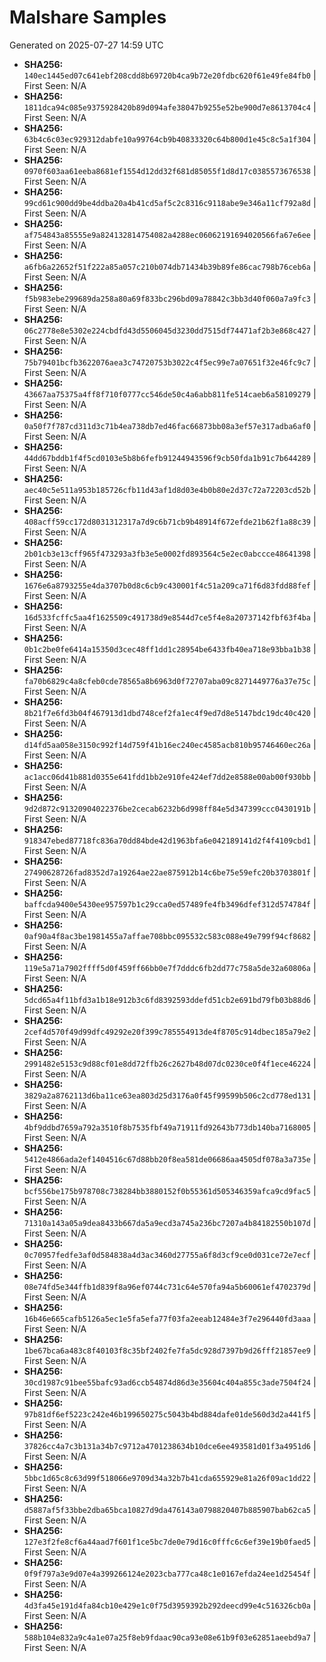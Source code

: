 # Malshare Samples
Generated on 2025-07-27 14:59 UTC

- **SHA256:** `140ec1445ed07c641ebf208cdd8b69720b4ca9b72e20fdbc620f61e49fe84fb0` | First Seen: N/A
- **SHA256:** `1811dca94c085e9375928420b89d094afe38047b9255e52be900d7e8613704c4` | First Seen: N/A
- **SHA256:** `63b4c6c03ec929312dabfe10a99764cb9b40833320c64b800d1e45c8c5a1f304` | First Seen: N/A
- **SHA256:** `0970f603aa61eeba8681ef1554d12dd32f681d85055f1d8d17c0385573676538` | First Seen: N/A
- **SHA256:** `99cd61c900dd9be4ddba20a4b41cd5af5c2c8316c9118abe9e346a11cf792a8d` | First Seen: N/A
- **SHA256:** `af754843a85555e9a824132814754082a4288ec06062191694020566fa67e6ee` | First Seen: N/A
- **SHA256:** `a6fb6a22652f51f222a85a057c210b074db71434b39b89fe86cac798b76ceb6a` | First Seen: N/A
- **SHA256:** `f5b983ebe299689da258a80a69f833bc296bd09a78842c3bb3d40f060a7a9fc3` | First Seen: N/A
- **SHA256:** `06c2778e8e5302e224cbdfd43d5506045d3230dd7515df74471af2b3e868c427` | First Seen: N/A
- **SHA256:** `75b79401bcfb3622076aea3c74720753b3022c4f5ec99e7a07651f32e46fc9c7` | First Seen: N/A
- **SHA256:** `43667aa75375a4ff8f710f0777cc546de50c4a6abb811fe514caeb6a58109279` | First Seen: N/A
- **SHA256:** `0a50f7f787cd311d3c71b4ea738db7ed46fac66873bb08a3ef57e317adba6af0` | First Seen: N/A
- **SHA256:** `44dd67bddb1f4f5cd0103e5b8b6fefb91244943596f9cb50fda1b91c7b644289` | First Seen: N/A
- **SHA256:** `aec40c5e511a953b185726cfb11d43af1d8d03e4b0b80e2d37c72a72203cd52b` | First Seen: N/A
- **SHA256:** `408acff59cc172d8031312317a7d9c6b71cb9b48914f672efde21b62f1a88c39` | First Seen: N/A
- **SHA256:** `2b01cb3e13cff965f473293a3fb3e5e0002fd893564c5e2ec0abccce48641398` | First Seen: N/A
- **SHA256:** `1676e6a8793255e4da3707b0d8c6cb9c430001f4c51a209ca71f6d83fdd88fef` | First Seen: N/A
- **SHA256:** `16d533fcffc5aa4f1625509c491738d9e8544d7ce5f4e8a20737142fbf63f4ba` | First Seen: N/A
- **SHA256:** `0b1c2be0fe6414a15350d3cec48ff1dd1c28954be6433fb40ea718e93bba1b38` | First Seen: N/A
- **SHA256:** `fa70b6829c4a8cfeb0cde78565a8b6963d0f72707aba09c8271449776a37e75c` | First Seen: N/A
- **SHA256:** `8b21f7e6fd3b04f467913d1dbd748cef2fa1ec4f9ed7d8e5147bdc19dc40c420` | First Seen: N/A
- **SHA256:** `d14fd5aa058e3150c992f14d759f41b16ec240ec4585acb810b95746460ec26a` | First Seen: N/A
- **SHA256:** `ac1acc06d41b881d0355e641fdd1bb2e910fe424ef7dd2e8588e00ab00f930bb` | First Seen: N/A
- **SHA256:** `9d2d872c91320904022376be2cecab6232b6d998ff84e5d347399ccc0430191b` | First Seen: N/A
- **SHA256:** `918347ebed87718fc836a70dd84bde42d1963bfa6e042189141d2f4f4109cbd1` | First Seen: N/A
- **SHA256:** `27490628726fad8352d7a19264ae22ae875912b14c6be75e59efc20b3703801f` | First Seen: N/A
- **SHA256:** `baffcda9400e5430ee957597b1c29cca0ed57489fe4fb3496dfef312d574784f` | First Seen: N/A
- **SHA256:** `0af90a4f8ac3be1981455a7affae708bbc095532c583c088e49e799f94cf8682` | First Seen: N/A
- **SHA256:** `119e5a71a7902ffff5d0f459ff66bb0e7f7dddc6fb2dd77c758a5de32a60806a` | First Seen: N/A
- **SHA256:** `5dcd65a4f11bfd3a1b18e912b3c6fd8392593ddefd51cb2e691bd79fb03b88d6` | First Seen: N/A
- **SHA256:** `2cef4d570f49d99dfc49292e20f399c785554913de4f8705c914dbec185a79e2` | First Seen: N/A
- **SHA256:** `2991482e5153c9d88cf01e8dd72ffb26c2627b48d07dc0230ce0f4f1ece46224` | First Seen: N/A
- **SHA256:** `3829a2a8762113d6ba11ce63ea803d25d3176a0f45f99599b506c2cd778ed131` | First Seen: N/A
- **SHA256:** `4bf9ddbd7659a792a3510f8b7535fbf49a71911fd92643b773db140ba7168005` | First Seen: N/A
- **SHA256:** `5412e4866ada2ef1404516c67d88bb20f8ea581de06686aa4505df078a3a735e` | First Seen: N/A
- **SHA256:** `bcf556be175b978708c738284bb3880152f0b55361d505346359afca9cd9fac5` | First Seen: N/A
- **SHA256:** `71310a143a05a9dea8433b667da5a9ecd3a745a236bc7207a4b84182550b107d` | First Seen: N/A
- **SHA256:** `0c70957fedfe3af0d584838a4d3ac3460d27755a6f8d3cf9ce0d031ce72e7ecf` | First Seen: N/A
- **SHA256:** `08e74fd5e344ffb1d839f8a96ef0744c731c64e570fa94a5b60061ef4702379d` | First Seen: N/A
- **SHA256:** `16b46e665cafb5126a5ec1e5fa5efa77f03fa2eeab12484e3f7e296440fd3aaa` | First Seen: N/A
- **SHA256:** `1be67bca6a483c8f40103f8c35bf2402fe7fa5dc928d7397b9d26fff21857ee9` | First Seen: N/A
- **SHA256:** `30cd1987c91bee55bafc93ad6ccb54874d86d3e35604c404a855c3ade7504f24` | First Seen: N/A
- **SHA256:** `97b81df6ef5223c242e46b199650275c5043b4bd884dafe01de560d3d2a441f5` | First Seen: N/A
- **SHA256:** `37826cc4a7c3b131a34b7c9712a4701238634b10dce6ee493581d01f3a4951d6` | First Seen: N/A
- **SHA256:** `5bbc1d65c8c63d99f518066e9709d34a32b7b41cda655929e81a26f09ac1dd22` | First Seen: N/A
- **SHA256:** `d5887af5f33bbe2dba65bca10827d9da476143a0798820407b885907bab62ca5` | First Seen: N/A
- **SHA256:** `127e3f2fe8cf6a44aad7f601f1ce5bc7de0e79d16c0fffc6c6ef39e19b0faed5` | First Seen: N/A
- **SHA256:** `0f9f797a3e9d07e4a399266124e2023cba777ca48c1e0167efda24ee1d25454f` | First Seen: N/A
- **SHA256:** `4d3fa45e191d4fa84cb10e429e1c0f75d3959392b292deecd99e4c516326cb0a` | First Seen: N/A
- **SHA256:** `588b104e832a9c4a1e07a25f8eb9fdaac90ca93e08e61b9f03e62851aeebd9a7` | First Seen: N/A
